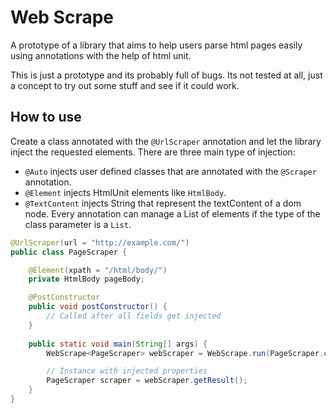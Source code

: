 # Web Scrape
A prototype of a library that aims to help users parse html pages easily using annotations with the help of html unit.

This is just a prototype and its probably full of bugs. Its not tested at all, just a concept to try out some stuff and see if it could work.

## How to use

Create a class annotated with the `@UrlScraper` annotation and let the library inject the requested elements.
There are three main type of injection:
- `@Auto` injects user defined classes that are annotated with the `@Scraper` annotation.
- `@Element` injects HtmlUnit elements like `HtmlBody`.
- `@TextContent` injects String that represent the textContent of a dom node.
Every annotation can manage a List of elements if the type of the class parameter is a `List`.

```java
@UrlScraper(url = "http://example.com/")
public class PageScraper {

	@Element(xpath = "/html/body/")
	private HtmlBody pageBody;

	@PostConstructor
	public void postConstructor() {
		// Called after all fields get injected
	}
  
	public static void main(String[] args) {
		WebScrape<PageScraper> webScraper = WebScrape.run(PageScraper.class);

    	// Instance with injected properties
		PageScraper scraper = webScraper.getResult();
	}
}
```
